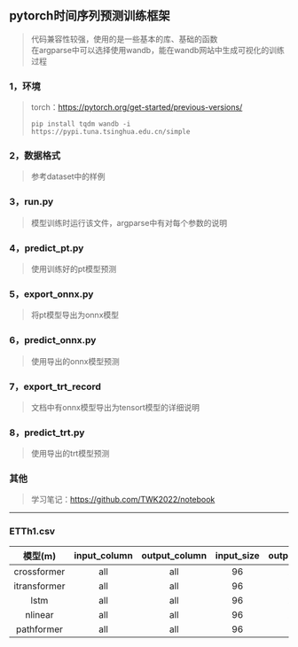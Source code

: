 ## pytorch时间序列预测训练框架
>代码兼容性较强，使用的是一些基本的库、基础的函数  
>在argparse中可以选择使用wandb，能在wandb网站中生成可视化的训练过程
### 1，环境
>torch：https://pytorch.org/get-started/previous-versions/
>```
>pip install tqdm wandb -i https://pypi.tuna.tsinghua.edu.cn/simple
>```
### 2，数据格式
>参考dataset中的样例
### 3，run.py
>模型训练时运行该文件，argparse中有对每个参数的说明
### 4，predict_pt.py
>使用训练好的pt模型预测
### 5，export_onnx.py
>将pt模型导出为onnx模型
### 6，predict_onnx.py
>使用导出的onnx模型预测
### 7，export_trt_record
>文档中有onnx模型导出为tensort模型的详细说明
### 8，predict_trt.py
>使用导出的trt模型预测
### 其他
>学习笔记：https://github.com/TWK2022/notebook
***
### ETTh1.csv
|    模型(m)     | input_column | output_column | input_size | output_size | train_mse_decay | val_mse |
|:------------:|:------------:|:-------------:|:----------:|:-----------:|:---------------:|:-------:|
| crossformer  |     all      |      all      |     96     |     24      |      0.264      |  0.282  |
| itransformer |     all      |      all      |     96     |     24      |      0.224      |  0.265  |
|     lstm     |     all      |      all      |     96     |     24      |      0.307      |  0.304  |
|   nlinear    |     all      |      all      |     96     |     24      |      0.249      |  0.266  |
|  pathformer  |     all      |      all      |     96     |     24      |      0.254      |  0.297  |
